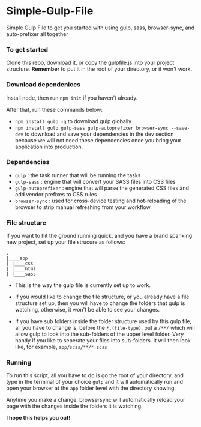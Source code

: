 # Simple-Gulp-File
Simple Gulp File to get you started with using gulp, sass, browser-sync, and auto-prefixer all together

### To get started
Clone this repo, download it, or copy the gulpfile.js into your project structure.  **Remember** to put it in the root of your directory, or it won't work.

### Download dependenices
Install node, then run `npm init` if you haven't already.

After that, run these commands below:
<br>
- `npm install gulp -g` to download gulp globally
- `npm install gulp gulp-sass gulp-autoprefixer browser-sync --save-dev` to download and save your dependencies in the dev section because we will not need these dependencies once you bring your application into production.

### Dependencies
- `gulp` : the task runner that will be running the tasks 
- `gulp-sass` : engine that will convert your SASS files into CSS files
- `gulp-autoprefixer` : engine that will parse the generated CSS files and add vendor prefixes to CSS rules
- `browser-sync` : used for cross-device testing and hot-reloading of the browser to strip manual refreshing from your workflow

### File structure
If you want to hit the ground running quick, and you have a brand spanking new project, set up your file strucure as follows:
<br>
```
.
|____app
| |____css
| |____html
| |____sass
```

- This is the way the gulp file is currently set up to work.

- If you would like to change the file structure, or you already have a file structure set up, then you will have to change the folders that gulp is watching, otherwise, it won't be able to see your changes.
- If you have sub folders inside the folder structure used by this gulp file, all you have to change is, before the `*.(file-type)`, put a `/**/` which will allow gulp to look into the sub-folders of the upper level folder.  Very handy if you like to seperate your files into sub-folders. It will then look like, for example, `app/scss/**/*.scss`

### Running
To run this script, all you have to do is go the root of your directory, and type in the terminal of your choice `gulp` and it will automatically run and open your browser at the `app` folder level with the directory showing.

Anytime you make a change, browsersync will automatically reload your page with the changes inside the folders it is watching.

**I hope this helps you out!**

